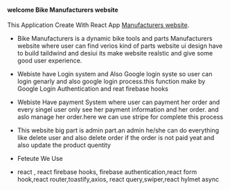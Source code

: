 #### welcome Bike Manufacturers website

This Application Create With React App
[Manufacturers website](https://assignment-12-client-dde4f.web.app/).

- Bike Manufacturers is a dynamic bike tools and parts Manufacturers website
  where user can find verios kind of parts website ui design have to build
  taildwind and desiui its make website realstic and give some good user
  experience.

* Webiste have Login system and Also Google login syste so user can login
  genarly and also google login process.this function make by Google Login
  Authentication and reat firebase hooks

* Webiste Have payment System where user can payment her order and every singel
  user only see her payment information and her order. and aslo manage her
  order.here we can use stripe for complete this process
* This website big part is admin part.an admin he/she can do everything like
  delete user and also delete order if the order is not paid yeat and also
  update the product quentity
* Feteute We Use
* react , react firebase hooks, firebase authentication,react form hook,react
  router,toastify,axios, react query,swiper,react hylmet async
